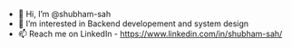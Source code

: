 - 👋 Hi, I’m @shubham-sah
- 👀 I’m interested in Backend developement and system design
- 📫 Reach me on LinkedIn - https://www.linkedin.com/in/shubham-sah/
